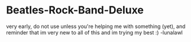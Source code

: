 # Beatles-Rock-Band-Deluxe
very early, do not use unless you're helping me with something (yet), and reminder that im very new to all of this and im trying my best :) -lunalawl
